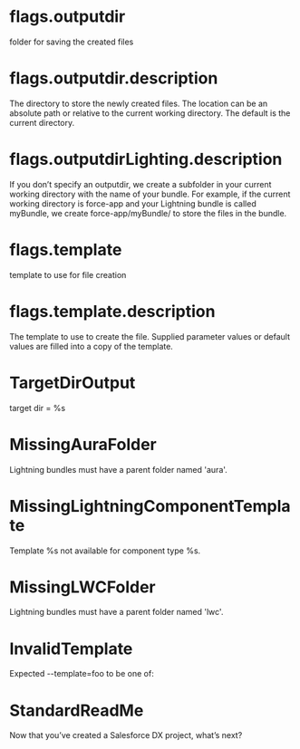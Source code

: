 # flags.outputdir

folder for saving the created files

# flags.outputdir.description

The directory to store the newly created files. The location can be an absolute path or relative to the current working directory. The default is the current directory.

# flags.outputdirLighting.description

If you don’t specify an outputdir, we create a subfolder in your current working directory with the name of your bundle. For example, if the current working directory is force-app and your Lightning bundle is called myBundle, we create force-app/myBundle/ to store the files in the bundle.

# flags.template

template to use for file creation

# flags.template.description

The template to use to create the file. Supplied parameter values or default values are filled into a copy of the template.

# TargetDirOutput

target dir = %s

# MissingAuraFolder

Lightning bundles must have a parent folder named 'aura'.

# MissingLightningComponentTemplate

Template %s not available for component type %s.

# MissingLWCFolder

Lightning bundles must have a parent folder named 'lwc'.

# InvalidTemplate

Expected --template=foo to be one of:

# StandardReadMe

Now that you’ve created a Salesforce DX project, what’s next?
